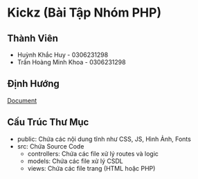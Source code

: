 # Kickz (Bài Tập Nhóm PHP)
## Thành Viên
* Huỳnh Khắc Huy - 0306231298
* Trần Hoàng Minh Khoa - 0306231298

## Định Hướng
[Document](https://docs.google.com/document/d/1WyaRHsycSNl09t2ojQ9UzbgJNRToELBc2ZgA6LAhuVU/edit?usp=sharing)

## Cấu Trúc Thư Mục
* public: Chứa các nội dung tĩnh như CSS, JS, Hình Ảnh, Fonts
* src: Chứa Source Code
  * controllers: Chứa các file xử lý routes và logic
  * models: Chứa các file xử lý CSDL
  * views: Chứa các file trang (HTML hoặc PHP)

